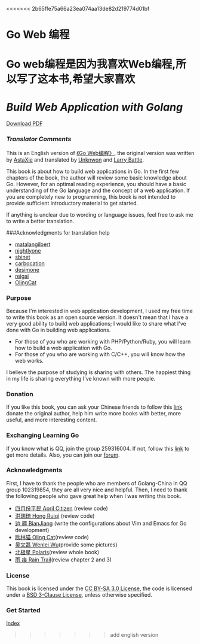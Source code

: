 <<<<<<< 2b65ffe75a66a23ea074aa13de82d219774d01bf
# Go Web 编程
Go web编程是因为我喜欢Web编程,所以写了这本书,希望大家喜欢
=======
***Build Web Application with Golang***
======================================

[Download PDF](https://drive.google.com/file/d/0B2GBHFyTK2N8TzM4dEtIWjBJdEk/edit?usp=sharing)

### ***Translator Comments***

This is an English version of [《Go Web编程》](https://github.com/astaxie/build-web-application-with-golang), the original version was written by [AstaXie](https://github.com/astaxie) and translated by [Unknwon](https://github.com/Unknwon) and [Larry Battle](https://github.com/LarryBattle).

This book is about how to build web applications in Go. In the first few chapters of the book, the author will review some basic knowledge about Go. However, for an optimal reading experience, you should have a basic understanding of the Go language and the concept of a web application. If you are completely new to programming, this book is not intended to provide sufficient introductory material to get started.

If anything is unclear due to wording or language issues, feel free to ask me to write a better translation.

###Acknowledgments for translation help

- [matalangilbert](https://github.com/matalangilbert)
- [nightlyone](https://github.com/nightlyone)
- [sbinet](https://github.com/sbinet)
- [carbocation](https://github.com/carbocation)
- [desimone](https://github.com/desimone)
- [reigai](https://github.com/reigai)
- [OlingCat](https://github.com/OlingCat)

### Purpose

Because I'm interested in web application development, I used my free time to write this book as an open source version. It doesn't mean that I have a very good ability to build web applications; I would like to share what I've done with Go in building web applications.

- For those of you who are working with PHP/Python/Ruby, you will learn how to build a web application with Go.
- For those of you who are working with C/C++, you will know how the web works.

I believe the purpose of studying is sharing with others. The happiest thing in my life is sharing everything I've known with more people.

### Donation

If you like this book, you can ask your Chinese friends to follow this [link](https://me.alipay.com/astaxie) donate the original author, help him write more books with better, more useful, and more interesting content.

### Exchanging Learning Go

If you know what is QQ, join the group 259316004. If not, follow this [link](http://download.imqq.com/download.shtml) to get more details. Also, you can join our [forum](http://bbs.beego.me).

### Acknowledgments

First, I have to thank the people who are members of Golang-China in QQ group 102319854, they are all very nice and helpful. Then, I need to thank the following people who gave great help when I was writing this book.

 - [四月份平民 April Citizen](https://plus.google.com/110445767383269817959) (review code)
 - [洪瑞琦 Hong Ruiqi](https://github.com/hongruiqi) (review code)
 - [边  疆 BianJiang](https://github.com/border) (write the configurations about Vim and Emacs for Go development)
 - [欧林猫 Oling Cat](https://github.com/OlingCat)(review code)
 - [吴文磊 Wenlei Wu](mailto:spadesacn@gmail.com)(provide some pictures)
 - [北极星 Polaris](https://github.com/polaris1119)(review whole book)
 - [雨  痕 Rain Trail](https://github.com/qyuhen)(review chapter 2 and 3)

### License

This book is licensed under the [CC BY-SA 3.0 License](http://creativecommons.org/licenses/by-sa/3.0/),
the code is licensed under a [BSD 3-Clause License](<https://github.com/astaxie/build-web-application-with-golang/blob/master/LICENSE.md>), unless otherwise specified.

### Get Started

[Index](./eBook/preface.md)
>>>>>>> add english version
